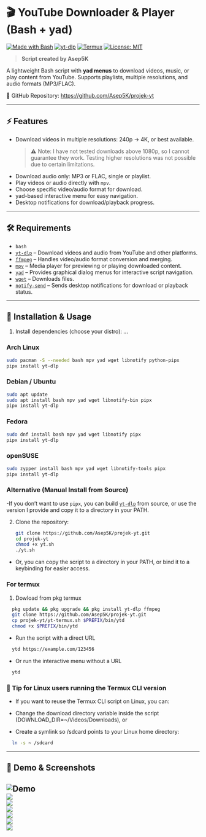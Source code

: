 # 🎬 YouTube Downloader & Player (Bash + yad)  

[![Made with Bash](https://img.shields.io/badge/Made%20with-Bash-blue?logo=gnu-bash)](https://www.gnu.org/software/bash/)
[![yt-dlp](https://img.shields.io/badge/yt--dlp-powered-orange)](https://github.com/yt-dlp/yt-dlp)
[![Termux](https://img.shields.io/badge/Termux-supported-brightgreen)](https://termux.com/)
[![License: MIT](https://img.shields.io/badge/License-MIT-green.svg)](./LICENSE)

> **Script created by Asep5K**


A lightweight Bash script with **yad menus** to download videos, music, or play content from YouTube. Supports playlists, multiple resolutions, and audio formats (MP3/FLAC).  

🔗 GitHub Repository: https://github.com/Asep5K/projek-yt

---

## ⚡ Features  

- Download videos in multiple resolutions: 240p → 4K, or best available.  
  > ⚠️ Note: I have not tested downloads above 1080p, so I cannot guarantee they work. Testing higher resolutions was not possible due to certain limitations.  
- Download audio only: MP3 or FLAC, single or playlist.  
- Play videos or audio directly with `mpv`.  
- Choose specific video/audio format for download.  
- yad-based interactive menu for easy navigation.  
- Desktop notifications for download/playback progress.  

---

## 🛠️ Requirements  

- `bash`  
- [`yt-dlp`](https://github.com/yt-dlp/yt-dlp) – Download videos and audio from YouTube and other platforms.  
- [`ffmpeg`](https://github.com/FFmpeg/FFmpeg) – Handles video/audio format conversion and merging.  
- [`mpv`](https://github.com/mpv-player/mpv) – Media player for previewing or playing downloaded content.  
- [`yad`](https://github.com/v1cont/yad) – Provides graphical dialog menus for interactive script navigation.  
- [`wget`](https://github.com/wget/wget) – Downloads files.  
- [`notify-send`](https://gitlab.gnome.org/GNOME/libnotify) – Sends desktop notifications for download or playback status.
  
---

## 🚀 Installation & Usage

1. Install dependencies (choose your distro):
...

### Arch Linux  
```bash
sudo pacman -S --needed bash mpv yad wget libnotify python-pipx
pipx install yt-dlp
```
### Debian / Ubuntu
```bash
sudo apt update
sudo apt install bash mpv yad wget libnotify-bin pipx
pipx install yt-dlp
```
### Fedora
```bash
sudo dnf install bash mpv yad wget libnotify pipx
pipx install yt-dlp
```
### openSUSE
```bash
sudo zypper install bash mpv yad wget libnotify-tools pipx
pipx install yt-dlp
```
### Alternative (Manual Install from Source)
-If you don’t want to use `pipx`, you can build [`yt-dlp`](https://github.com/yt-dlp/yt-dlp) from source, or use the version I provide and copy it to a directory in your PATH.

2. Clone the repository:
   ```bash
   git clone https://github.com/Asep5K/projek-yt.git
   cd projek-yt
   chmod +x yt.sh
   ./yt.sh
   ```
- Or, you can copy the script to a directory in your PATH, or bind it to a keybinding for easier access.

### For termux
1. Dowload from pkg termux
```bash
  pkg update && pkg upgrade && pkg install yt-dlp ffmpeg
  git clone https://github.com/Asep5K/projek-yt.git
  cp projek-yt/yt-termux.sh $PREFIX/bin/ytd
  chmod +x $PREFIX/bin/ytd
```
- Run the script with a direct URL
```bash
  ytd https://example.com/123456
```
- Or run the interactive menu without a URL
```bash 
  ytd
```
### 🔧 Tip for Linux users running the Termux CLI version

- If you want to reuse the Termux CLI script on Linux, you can:

- Change the download directory variable inside the script (DOWNLOAD_DIR=~/Videos/Downloads), or

- Create a symlink so /sdcard points to your Linux home directory:
```bash
  ln -s ~ /sdcard
```
---

## 🎥 Demo & Screenshots

![Demo](./screenshot/demo.gif)  
![](./screenshot/url.png)  
![](./screenshot/option.png)  
![](./screenshot/music.png)  
![](./screenshot/download.png)  
![](./screenshot/play.png)  
![](./screenshot/log.png)
---
